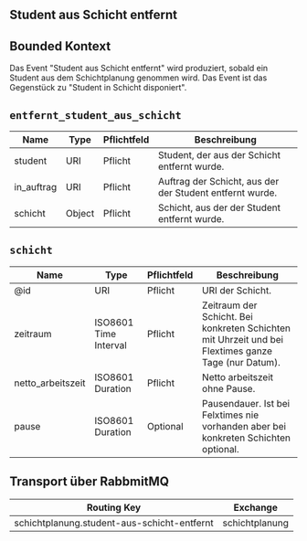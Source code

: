 ## Student aus Schicht entfernt

## Bounded Kontext

Das Event "Student aus Schicht entfernt" wird produziert, sobald ein Student aus dem Schichtplanung genommen wird. Das Event ist das Gegenstück zu "Student in Schicht disponiert".

## `entfernt_student_aus_schicht`

| Name       | Type   | Pflichtfeld | Beschreibung                                             |
| ---------- | ------ | ----------- | -------------------------------------------------------- |
| student    | URI    | Pflicht     | Student, der aus der Schicht entfernt wurde.             |
| in_auftrag | URI    | Pflicht     | Auftrag der Schicht, aus der der Student entfernt wurde. |
| schicht    | Object | Pflicht     | Schicht, aus der der Student entfernt wurde.             |

## `schicht`

| Name              | Type                  | Pflichtfeld | Beschreibung                                                                                        |
| ----------------- | --------------------- | ----------- | --------------------------------------------------------------------------------------------------- |
| @id               | URI                   | Pflicht     | URI der Schicht.                                                                                    |
| zeitraum          | ISO8601 Time Interval | Pflicht     | Zeitraum der Schicht. Bei konkreten Schichten mit Uhrzeit und bei Flextimes ganze Tage (nur Datum). |
| netto_arbeitszeit | ISO8601 Duration      | Pflicht     | Netto arbeitszeit ohne Pause.                                                                       |
| pause             | ISO8601 Duration      | Optional    | Pausendauer. Ist bei Felxtimes nie vorhanden aber bei konkreten Schichten optional.                 |

## Transport über RabbmitMQ

| Routing Key                                 | Exchange       |
| ------------------------------------------- | -------------- |
| schichtplanung.student-aus-schicht-entfernt | schichtplanung |
